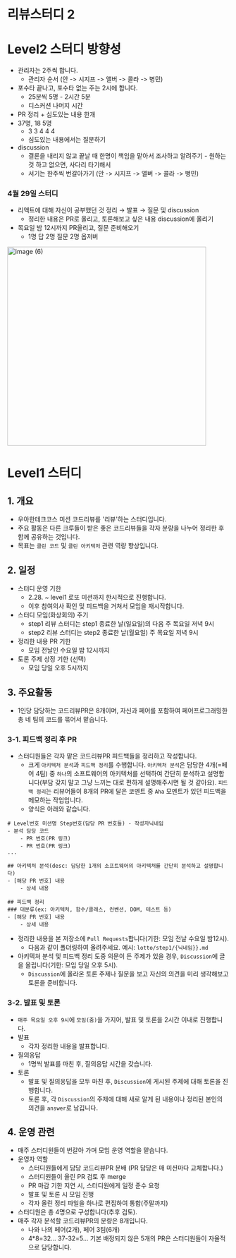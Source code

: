 # 리뷰스터디 2

# Level2 스터디 방향성

- 관리자는 2주씩 합니다.
  - 관리자 순서 (안 -> 시지프 -> 앨버 -> 콜라 -> 병민)
- 포수타 끝나고, 포수타 없는 주는 2시에 합니다.
  - 25분씩 5명 - 2시간 5분
  - 디스커션 나머지 시간
- PR 정리 + 심도있는 내용 한개
- 37명, 18 5명
  - 3 3 4 4 4
  - 심도있는 내용에서는 질문하기
- discussion
  - 결론을 내리지 않고 끝날 때 한명이 책임을 맡아서 조사하고 알려주기 - 원하는 것 하고 없으면, 사다리 타기해서
  - 서기는 한주씩 번갈아가기 (안 -> 시지프 -> 앨버 -> 콜라 -> 병민)

### 4월 29일 스터디
- 리액트에 대해 자신이 공부했던 것 정리 → 발표 → 질문 및 discussion
  - 정리한 내용은 PR로 올리고, 토론해보고 싶은 내용 discussion에 올리기
- 목요일 밤 12시까지 PR올리고, 질문 준비해오기
  - 1명 답 2명 질문 2명 옵저버

<img width="451" alt="image (6)" src="https://user-images.githubusercontent.com/24906022/165113268-2d83c00b-b434-4538-b82e-f7a4bd26e49f.png">


# Level1 스터디


## 1. 개요

- 우아한테크코스 미션 코드리뷰를 '리뷰'하는 스터디입니다.
- 주요 활동은 다른 크루들이 받은 좋은 코드리뷰들을 각자 분량을 나누어 정리한 후 함께 공유하는 것입니다.
- 목표는 `클린 코드` 및 `클린 아키텍처` 관련 역량 향상입니다.

## 2. 일정

- 스터디 운영 기한
  - 2.28. ~ level1 로또 미션까지 한시적으로 진행합니다.
  - 이후 참여의사 확인 및 피드백을 거쳐서 모임을 재시작합니다.
- 스터디 모임(화상회의) 주기
  - step1 리뷰 스터디는 step1 종료한 날(일요일)의 다음 주 목요일 저녁 9시
  - step2 리뷰 스터디는 step2 종료한 날(월요일) 주 목요일 저녁 9시
- 정리한 내용 PR 기한
  - 모임 전날인 수요일 밤 12시까지
- 토론 주제 상정 기한 (선택)
  - 모임 당일 오후 5시까지

## 3. 주요활동

- 1인당 담당하는 코드리뷰PR은 8개이며, 자신과 페어를 포함하여 페어프로그래밍한 총 네 팀의 코드를 묶어서 맡습니다.

### 3-1. 피드백 정리 후 PR

- 스터디원들은 각자 맡은 코드리뷰PR 피드백들을 정리하고 작성합니다.
  - 크게 `아키텍처 분석`과 `피드백 정리`를 수행합니다. `아키텍처 분석`은 담당한 4개(=페어 4팀) 중 `하나`의 소프트웨어의 아키텍처를 선택하여 간단히 분석하고 설명합니다(부담 갖지 말고 그냥 느끼는 대로 편하게 설명해주시면 될 것 같아요). `피드백 정리`는 리뷰어들이 8개의 PR에 달은 코멘트 중 `Aha` 모멘트가 있던 피드백을 메모하는 작업입니다.
  - 양식은 아래와 같습니다.

```plain
# Level번호 미션명 Step번호(담당 PR 번호들) - 작성자닉네임
- 분석 담당 코드
    - PR 번호(PR 링크)
    - PR 번호(PR 링크)
...

## 아키텍처 분석(desc: 담당한 1개의 소프트웨어의 아키텍처를 간단히 분석하고 설명합니다)
- [해당 PR 번호] 내용
    - 상세 내용

## 피드백 정리
### 대분류(ex: 아키텍처, 함수/클래스, 컨벤션, DOM, 테스트 등)
- [해당 PR 번호] 내용
    - 상세 내용
```

- 정리한 내용을 본 저장소에 `Pull Requests`합니다(기한: 모임 전날 수요일 밤12시).
  - 다음과 같이 폴더링하여 올려주세요. 예시: `lotto/step1/{닉네임}}.md`
- 아키텍처 분석 및 피드백 정리 도중 의문이 든 주제가 있을 경우, `Discussion`에 글을 올립니다(기한: 모임 당일 오후 5시).
  - `Discussion`에 올라온 토론 주제나 질문을 보고 자신의 의견을 미리 생각해보고 토론을 준비합니다.

### 3-2. 발표 및 토론

- `매주 목요일 오후 9시`에 `모임(줌)`을 가지어, 발표 및 토론을 2시간 이내로 진행합니다.
- 발표
  - 각자 정리한 내용을 발표합니다.
- 질의응답
  - 1명씩 발표를 마친 후, 질의응답 시간을 갖습니다.
- 토론
  - 발표 및 질의응답을 모두 마친 후, `Discussion`에 게시된 주제에 대해 토론을 진행합니다.
  - 토론 후, 각 `Discussion`의 주제에 대해 새로 알게 된 내용이나 정리된 본인의 의견을 `answer`로 남깁니다.

## 4. 운영 관련

- 매주 스터디원들이 번갈아 가며 모임 운영 역할을 맡습니다.
- 운영자 역할
  - 스터디원들에게 담당 코드리뷰PR 분배 (PR 담당은 매 미션마다 교체합니다.)
  - 스터디원들이 올린 PR 검토 후 merge
  - PR 마감 기한 지연 시, 스터디원에게 일정 준수 요청
  - 발표 및 토론 시 모임 진행
  - 각자 올린 정리 파일을 하나로 편집하여 통합(주말까지)
- 스터디원은 총 4명으로 구성합니다(추후 검토).
- 매주 각자 분석할 코드리뷰PR의 분량은 8개입니다.
  - 나와 나의 페어(2개), 페어 3팀(6개)
  - 4*8=32... 37-32=5... 기본 배정되지 않은 5개의 PR은 스터디원들이 자율적으로 담당합니다.
